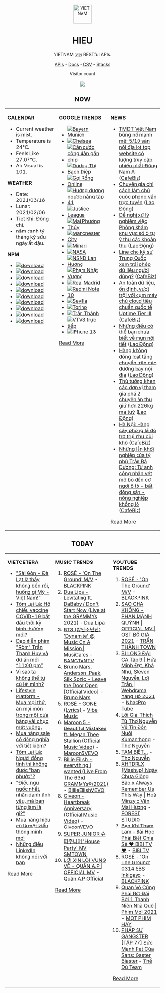 <p align="center"><img src="https://raw.githubusercontent.com/hieudoanm/hieudoanm/master/images/hieudoanm/profile.jpg" alt="VIETNAM" height="60"/></p>
<h1 align="center">HIEU</h1>
<p align="center">VIETNAM 🇻🇳 RESTful APIs.</p>
<p align="center">
  <a href="https://vietnamdb.herokuapp.com/api">APIs</a> -
  <a href="https://vietnamdb.herokuapp.com/docs">Docs</a> -
  <a href="https://github.com/hieudoanm/hieudoanm/tree/master/docs">CSV</a> -
  <a href="https://github.com/hieudoanm/hieudoanm/tree/master/docs/stacks">Stacks</a>
</p>
<p align="center"> 
  Visitor count<br><br>
  <img src="https://profile-counter.glitch.me/vietnamdb/count.svg" />
</p>


<h2 align="center">NOW</h2>

<table style="width:100%"><tbody style="width:100%"><tr><td valign="top" width="33%">

**CALENDAR**

- Current weather is mist.
- Temperature is 24°C.
- Feels Like 27.07°C.
- Air Visual is 101.

**WEATHER**

- Date: 2021/03/18
- Lunar: 2021/02/06
- Tiet Khi: Đông chí.
- năm canh tý tháng kỷ sửu ngày ất dậu.

**NPM**

- [![download](https://img.shields.io/npm/dm/giaohangnhanh.svg?style=flat-square&label=giaohangnhanh&color=red)](https://www.npmjs.com/package/giaohangnhanh)
- [![download](https://img.shields.io/npm/dm/onepay.svg?style=flat-square&label=onepay&color=red)](https://www.npmjs.com/package/onepay)
- [![download](https://img.shields.io/npm/dm/vietcetera.svg?style=flat-square&label=vietcetera&color=red)](https://www.npmjs.com/package/vietcetera)
- [![download](https://img.shields.io/npm/dm/vietnambanks.svg?style=flat-square&label=vietnambanks&color=red)](https://www.npmjs.com/package/vietnambanks)
- [![download](https://img.shields.io/npm/dm/vietnamgovernment.svg?style=flat-square&label=vietnamgovernment&color=red)](https://www.npmjs.com/package/vietnamgovernment)
- [![download](https://img.shields.io/npm/dm/vietnamnews.svg?style=flat-square&label=vietnamnews&color=red)](https://www.npmjs.com/package/vietnamnews)
- [![download](https://img.shields.io/npm/dm/vnapis.svg?style=flat-square&label=vnapis&color=red)](https://www.npmjs.com/package/vnapis)
- [![download](https://img.shields.io/npm/dm/vnpay.svg?style=flat-square&label=vnpay&color=red)](https://www.npmjs.com/package/vnpay)
- [![download](https://img.shields.io/npm/dm/vtcpay.svg?style=flat-square&label=vtcpay&color=red)](https://www.npmjs.com/package/vtcpay)
- [![download](https://img.shields.io/npm/dm/zalopay.svg?style=flat-square&label=zalopay&color=red)](https://www.npmjs.com/package/zalopay)

</td><td valign="top" width="33%">

**GOOGLE TRENDS**

- [![Bayern Munich](https://img.shields.io/static/v1?label=Bayern%20Munich&message=google&color=red&style=flat-square)](https://www.google.com/search?q=Bayern%20Munich)
- [![Chelsea](https://img.shields.io/static/v1?label=Chelsea&message=google&color=red&style=flat-square)](https://www.google.com/search?q=Chelsea)
- [![Căn cước công dân gắn chip](https://img.shields.io/static/v1?label=C%C4%83n%20c%C6%B0%E1%BB%9Bc%20c%C3%B4ng%20d%C3%A2n%20g%E1%BA%AFn%20chip&message=google&color=red&style=flat-square)](https://www.google.com/search?q=C%C4%83n%20c%C6%B0%E1%BB%9Bc%20c%C3%B4ng%20d%C3%A2n%20g%E1%BA%AFn%20chip)
- [![Dương Thị Bạch Diệp](https://img.shields.io/static/v1?label=D%C6%B0%C6%A1ng%20Th%E1%BB%8B%20B%E1%BA%A1ch%20Di%E1%BB%87p&message=google&color=red&style=flat-square)](https://www.google.com/search?q=D%C6%B0%C6%A1ng%20Th%E1%BB%8B%20B%E1%BA%A1ch%20Di%E1%BB%87p)
- [![Gọi Rồng Online](https://img.shields.io/static/v1?label=G%E1%BB%8Di%20R%E1%BB%93ng%20Online&message=google&color=red&style=flat-square)](https://www.google.com/search?q=G%E1%BB%8Di%20R%E1%BB%93ng%20Online)
- [![Hướng dương ngược nắng tập 41](https://img.shields.io/static/v1?label=H%C6%B0%E1%BB%9Bng%20d%C6%B0%C6%A1ng%20ng%C6%B0%E1%BB%A3c%20n%E1%BA%AFng%20t%E1%BA%ADp%2041&message=google&color=red&style=flat-square)](https://www.google.com/search?q=H%C6%B0%E1%BB%9Bng%20d%C6%B0%C6%A1ng%20ng%C6%B0%E1%BB%A3c%20n%E1%BA%AFng%20t%E1%BA%ADp%2041)
- [![Justice League](https://img.shields.io/static/v1?label=Justice%20League&message=google&color=red&style=flat-square)](https://www.google.com/search?q=Justice%20League)
- [![Mai Phương Thúy](https://img.shields.io/static/v1?label=Mai%20Ph%C6%B0%C6%A1ng%20Th%C3%BAy&message=google&color=red&style=flat-square)](https://www.google.com/search?q=Mai%20Ph%C6%B0%C6%A1ng%20Th%C3%BAy)
- [![Manchester City](https://img.shields.io/static/v1?label=Manchester%20City&message=google&color=red&style=flat-square)](https://www.google.com/search?q=Manchester%20City)
- [![Minari](https://img.shields.io/static/v1?label=Minari&message=google&color=red&style=flat-square)](https://www.google.com/search?q=Minari)
- [![NASA](https://img.shields.io/static/v1?label=NASA&message=google&color=red&style=flat-square)](https://www.google.com/search?q=NASA)
- [![NSND Lan Hương](https://img.shields.io/static/v1?label=NSND%20Lan%20H%C6%B0%C6%A1ng&message=google&color=red&style=flat-square)](https://www.google.com/search?q=NSND%20Lan%20H%C6%B0%C6%A1ng)
- [![Phạm Nhật Vượng](https://img.shields.io/static/v1?label=Ph%E1%BA%A1m%20Nh%E1%BA%ADt%20V%C6%B0%E1%BB%A3ng&message=google&color=red&style=flat-square)](https://www.google.com/search?q=Ph%E1%BA%A1m%20Nh%E1%BA%ADt%20V%C6%B0%E1%BB%A3ng)
- [![Real Madrid](https://img.shields.io/static/v1?label=Real%20Madrid&message=google&color=red&style=flat-square)](https://www.google.com/search?q=Real%20Madrid)
- [![Redmi Note 10](https://img.shields.io/static/v1?label=Redmi%20Note%2010&message=google&color=red&style=flat-square)](https://www.google.com/search?q=Redmi%20Note%2010)
- [![Sevilla](https://img.shields.io/static/v1?label=Sevilla&message=google&color=red&style=flat-square)](https://www.google.com/search?q=Sevilla)
- [![Torino](https://img.shields.io/static/v1?label=Torino&message=google&color=red&style=flat-square)](https://www.google.com/search?q=Torino)
- [![Trấn Thành](https://img.shields.io/static/v1?label=Tr%E1%BA%A5n%20Th%C3%A0nh&message=google&color=red&style=flat-square)](https://www.google.com/search?q=Tr%E1%BA%A5n%20Th%C3%A0nh)
- [![VTV3 trực tiếp](https://img.shields.io/static/v1?label=VTV3%20tr%E1%BB%B1c%20ti%E1%BA%BFp&message=google&color=red&style=flat-square)](https://www.google.com/search?q=VTV3%20tr%E1%BB%B1c%20ti%E1%BA%BFp)
- [![iPhone 13](https://img.shields.io/static/v1?label=iPhone%2013&message=google&color=red&style=flat-square)](https://www.google.com/search?q=iPhone%2013)

[Read More](https://trends.google.com/trends/?geo=VN)

</td><td valign="top" width="33%">

**NEWS**

- [TMĐT Việt Nam bùng nổ mạnh mẽ: 5/10 sàn nội địa lọt top website có lượng truy cập nhiều nhất Đông Nam Á](https://cafebiz.vn/tmdt-viet-nam-bung-no-manh-me-5-10-san-noi-dia-lot-top-website-co-luong-truy-cap-nhieu-nhat-dong-nam-a-20210317145553243.chn) ([CafeBiz](https://cafebiz.vn))
- [Chuyên gia chỉ cách làm chủ cuộc phỏng vấn trực tuyến](https://laodong.vn/ban-doc/chuyen-gia-chi-cach-lam-chu-cuoc-phong-van-truc-tuyen-890041.ldo) ([Lao Động](https://laodong.vn))
- [Đề nghị xử lý nghiêm việc Phòng khám khu vực số 5 tự ý thu các khoản thu](https://laodong.vn/xa-hoi/de-nghi-xu-ly-nghiem-viec-phong-kham-khu-vuc-so-5-tu-y-thu-cac-khoan-thu-890275.ldo) ([Lao Động](https://laodong.vn))
- [Line cho kỹ sư Trung Quốc xem trái phép dữ liệu người dùng?](https://cafebiz.vn/line-cho-ky-su-trung-quoc-xem-trai-phep-du-lieu-nguoi-dung-20210318083921529.chn) ([CafeBiz](https://cafebiz.vn))
- [An toàn dữ liệu, ổn định, vượt trội với cụm máy chủ cloud tiêu chuẩn quốc tế Uptime Tier III](https://cafebiz.vn/an-toan-du-lieu-on-dinh-vuot-troi-voi-cum-may-chu-cloud-tieu-chuan-quoc-te-uptime-tier-iii-2021031710134659.chn) ([CafeBiz](https://cafebiz.vn))
- [Những điều có thể bạn chưa biết về mụn nội tiết](https://laodong.vn/lam-dep/nhung-dieu-co-the-ban-chua-biet-ve-mun-noi-tiet-889990.ldo) ([Lao Động](https://laodong.vn))
- [Hàng không đồng loạt tăng chuyến trên các đường bay nội địa](https://laodong.vn/xa-hoi/hang-khong-dong-loat-tang-chuyen-tren-cac-duong-bay-noi-dia-890273.ldo) ([Lao Động](https://laodong.vn))
- [Thủ tướng khen các đơn vị tham gia phá 2 chuyên án thu giữ hơn 226kg ma tuý](https://laodong.vn/thoi-su/thu-tuong-khen-cac-don-vi-tham-gia-pha-2-chuyen-an-thu-giu-hon-226kg-ma-tuy-890274.ldo) ([Lao Động](https://laodong.vn))
- [Hà Nội: Hàng cây phong lá đỏ trơ trụi như củi khô](https://cafebiz.vn/ha-noi-hang-cay-phong-la-do-tro-trui-nhu-cui-kho-20210318095407333.chn) ([CafeBiz](https://cafebiz.vn))
- [Những lần khởi nghiệp của tỷ phú Trần Bá Dương: Từ anh công nhân vét mỡ bò đến cơ ngơi ô tô - bất động sản - nông nghiệp khổng lồ](https://cafebiz.vn/ty-phu-tran-ba-duong-va-hanh-trinh-tu-mot-cong-nhan-vet-mo-bo-den-co-ngoi-o-to-bat-dong-san-nong-nghiep-khong-lo-20210315091311587.chn) ([CafeBiz](https://cafebiz.vn))

[Read More](docs/news/README.md)

</td></tr></tbody></table>

<h2 align="center">TODAY</h2>

<table style="width:100%"><tbody style="width:100%"><tr><td valign="top" width="33%">

**VIETCETERA**

- ["Sài Gòn - Đà Lạt là thấy không bền rồi, huống gì Mỹ - Việt Nam!"](https://vietcetera.com/vn/sai-gon-da-lat-la-thay-khong-ben-roi-huong-gi-my-viet-nam)
- [Tóm Lại Là: Hộ chiếu vaccine COVID-19 bắt đầu thời kỳ bình thường mới?](https://vietcetera.com/vn/tom-lai-la-ho-chieu-vaccine-covid-thong-le-cua-thoi-binh-thuong-moi)
- [Đạo diễn phim "Ròm" Trần Thanh Huy và dự án mới “11:00 pm”](https://vietcetera.com/vn/dao-dien-phim-rom-tran-thanh-huy-va-du-an-moi-11-gio)
- [Vì sao ta không thể tự cù lét mình?](https://vietcetera.com/vn/vi-sao-ta-khong-the-tu-cu-let-minh)
- [Lifestyle Platform - Mua mọi thứ, ăn mọi món trong một cửa hàng vài chục mét vuông.](https://vietcetera.com/vn/lifestyle-platform-mua-moi-thu-an-moi-mon-trong-mot-cua-hang-vai-chuc-met-vuong)
- [Mua hàng sale có đồng nghĩa với tiết kiệm?](https://vietcetera.com/vn/mua-hang-sale-co-dong-nghia-voi-tiet-kiem)
- [Tóm Lại Là: Người đồng tính thì không được "ban phước"?](https://vietcetera.com/vn/tom-lai-la-nguoi-dong-tinh-thi-khong-duoc-ban-phuoc)
- ["Điều ngu ngốc nhất, nhân danh tình yêu, mà bạn từng làm là gì?"](https://vietcetera.com/vn/sau-7-nam-yeu-nhau-minh-nhan-ra-moi-quan-he-cua-tui-minh-hoi-lech-lac)
- [Mua hàng hiệu cũ là một kiểu thông minh mới](https://vietcetera.com/vn/mua-hang-hieu-cu-la-mot-kieu-thong-minh-moi)
- [Những điều LinkedIn không nói với bạn](https://vietcetera.com/vn/nhung-dieu-linkedin-khong-noi-voi-ban)

[Read More](https://vietcetera.com/)

</td><td valign="top" width="33%">

**MUSIC TRENDS**

01. [ROSÉ - 'On The Ground' M/V](https://www.youtube.com/watch?v=CKZvWhCqx1s) - [BLACKPINK](https://www.youtube.com/channel/UCOmHUn--16B90oW2L6FRR3A)
02. [Dua Lipa - Levitating ft. DaBaby / Don't Start Now (Live at the GRAMMYs 2021)](https://www.youtube.com/watch?v=vFWv44Z4Jhk) - [Dua Lipa](https://www.youtube.com/channel/UC-J-KZfRV8c13fOCkhXdLiQ)
03. [BTS (방탄소년단) 'Dynamite' @ Music On A Mission | MusiCares](https://www.youtube.com/watch?v=ikgefER2O08) - [BANGTANTV](https://www.youtube.com/channel/UCLkAepWjdylmXSltofFvsYQ)
04. [Bruno Mars, Anderson .Paak, Silk Sonic - Leave the Door Open [Official Video]](https://www.youtube.com/watch?v=adLGHcj_fmA) - [Bruno Mars](https://www.youtube.com/channel/UCoUM-UJ7rirJYP8CQ0EIaHA)
05. [ROSÉ - GONE (Lyrics)](https://www.youtube.com/watch?v=9iBxbf2fjgw) - [Vibe Music](https://www.youtube.com/channel/UChO8h2G8UjOVc081rgYU8XQ)
06. [Maroon 5 - Beautiful Mistakes ft. Megan Thee Stallion (Official Music Video)](https://www.youtube.com/watch?v=BSzSn-PRdtI) - [Maroon5VEVO](https://www.youtube.com/channel/UCN1hnUccO4FD5WfM7ithXaw)
07. [Billie Eilish - everything i wanted (Live From The 63rd GRAMMYs®/2021)](https://www.youtube.com/watch?v=aVAKT9UxJMI) - [BillieEilishVEVO](https://www.youtube.com/channel/UCDGmojLIoWpXok597xYo8cg)
08. [Giveon - Heartbreak Anniversary (Official Music Video)](https://www.youtube.com/watch?v=uWRlisQu4fo) - [GiveonVEVO](https://www.youtube.com/channel/UCa3ZoB87QoSaLM0qODmrMfA)
09. [SUPER JUNIOR 슈퍼주니어 'House Party' MV](https://www.youtube.com/watch?v=BtJMOVKjhUo) - [SMTOWN](https://www.youtube.com/channel/UCEf_Bc-KVd7onSeifS3py9g)
10. [LỜI XIN LỖI VỤNG VỀ - QUÂN A.P | OFFICIAL MV](https://www.youtube.com/watch?v=LhTwcqI71n0) - [Quân A.P Official](https://www.youtube.com/channel/UCXKnIgvBwPV6G-uT7gBXhcA)

[Read More](https://www.youtube.com/feed/trending?bp=4gIuCggvbS8wNHJsZhIiUExGZ3F1TG5MNTlhbW42X05FZFc5TGswZDdXZWVST0Q2VA%3D%3D)

</td><td valign="top" width="33%">

**YOUTUBE TRENDS**

01. [ROSÉ - 'On The Ground' M/V](https://www.youtube.com/watch?v=CKZvWhCqx1s) - [BLACKPINK](https://www.youtube.com/channel/UCOmHUn--16B90oW2L6FRR3A)
02. [SAO CHA KHÔNG - PHAN MẠNH QUỲNH | OFFICIAL MV | OST BỐ GIÀ 2021](https://www.youtube.com/watch?v=TD7sBUigDIU) - [TRẤN THÀNH TOWN](https://www.youtube.com/channel/UCqL0-EknCK4m5pHrH79fOcw)
03. [BI LONG ĐẠI CA Tập 9 | Hứa Minh Đạt, Khả Như, Steven Nguyễn, Lợi Trần | Webdrama Yang Hồ 2021](https://www.youtube.com/watch?v=h1CGsS5iXgU) - [NhacPro Tube](https://www.youtube.com/channel/UCBZjBKNMZoFih4ubdiIDWLw)
04. [Lời Giải Thích Từ Thơ Nguyễn Về Tin Đồn Nuôi Kumanthong](https://www.youtube.com/watch?v=m2yWFAavuaM) - [Thơ Nguyễn](https://www.youtube.com/channel/UCSJsjCiTl2lourZXnigVCoA)
05. [TẠM BIỆT...](https://www.youtube.com/watch?v=5djwsYBZ7ys) - [Thơ Nguyễn](https://www.youtube.com/channel/UCSJsjCiTl2lourZXnigVCoA)
06. [XHTDRLX [Mashup] Ngày Chưa Giông Bão x Always Remember Us This Way | Hoà Minzy x Văn Mai Hương](https://www.youtube.com/watch?v=qiI4XNUoiyg) - [FOREST STUDIO](https://www.youtube.com/channel/UCTOWyiIkPEqyh_2O-ArJR5w)
07. [Bạn Khỉ Tham Lam – Bài Học Phải Biết Chia Sẻ ❤ BIBI TV ❤](https://www.youtube.com/watch?v=MmlnSXqd6-E) - [BIBI TV](https://www.youtube.com/channel/UCFcBDfR_dtmllkpcoYH2Rmg)
08. [ROSÉ - 'On The Ground' 0314 SBS Inkigayo](https://www.youtube.com/watch?v=Q88P1gpOJxA) - [BLACKPINK](https://www.youtube.com/channel/UCOmHUn--16B90oW2L6FRR3A)
09. [Quan Võ Cũng Phải Rớt Đài Bởi 1 Thanh Niên Nhà Quê | Phim Mới 2021](https://www.youtube.com/watch?v=FlwUpa42bBg) - [MỌT PHIM HAY](https://www.youtube.com/channel/UCwA1tWFLrkJpZRiwG_P68Gg)
10. [PHÁP SƯ GANGSTER [TẬP 77] Sức Mạnh Pet Của Sans: Gaster Blaster](https://www.youtube.com/watch?v=3WtthIyNcfY) - [Thế Dũ Team](https://www.youtube.com/channel/UCpTYO-40VeiPwYVNPAH1gGg)

[Read More](https://www.youtube.com/feed/trending)

</td></tr></tbody></table>
